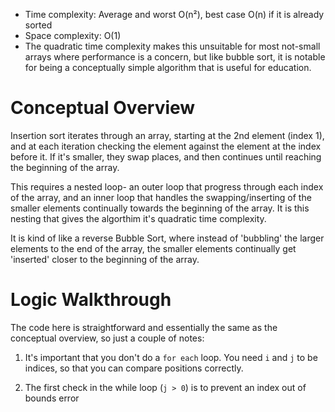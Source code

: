 - Time complexity: Average and worst O(n²), best case O(n) if it is already sorted
- Space complexity: O(1)
- The quadratic time complexity makes this unsuitable for most not-small arrays where performance is a concern, but like bubble sort, it is notable for being a conceptually simple algorithm that is useful for education.

# Conceptual Overview

Insertion sort iterates through an array, starting at the 2nd element (index 1), and at each iteration checking the element against the element at the index before it. If it's smaller, they swap places, and then continues until reaching the beginning of the array.

This requires a nested loop- an outer loop that progress through each index of the array, and an inner loop that handles the swapping/inserting of the smaller elements continually towards the beginning of the array. It is this nesting that gives the algorthim it's quadratic time complexity.

It is kind of like a reverse Bubble Sort, where instead of 'bubbling' the larger elements to the end of the array, the smaller elements continually get 'inserted' closer to the beginning of the array.

# Logic Walkthrough

The code here is straightforward and essentially the same as the conceptual overview, so just a couple of notes:

1) It's important that you don't do a `for each` loop. You need `i` and `j` to be indices, so that you can compare positions correctly.

2) The first check in the while loop (`j > 0`) is to prevent an index out of bounds error
